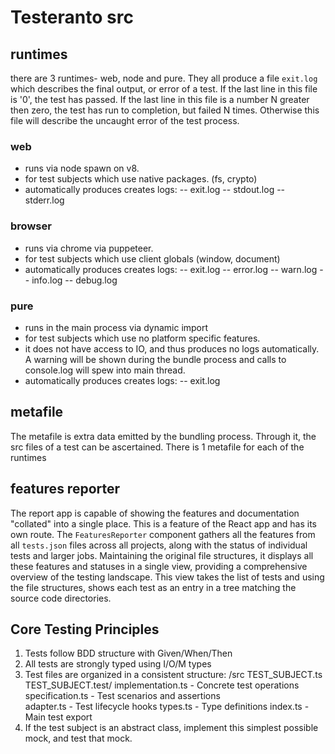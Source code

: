 # Testeranto src

## runtimes

there are 3 runtimes- web, node and pure. They all produce a file `exit.log` which describes the final output, or error of a test.
If the last line in this file is '0', the test has passed.
If the last line in this file is a number N greater then zero, the test has run to completion, but failed N times.
Otherwise this file will describe the uncaught error of the test process.

### web

- runs via node spawn on v8.
- for test subjects which use native packages. (fs, crypto)
- automatically produces creates logs:
  -- exit.log
  -- stdout.log
  -- stderr.log

### browser

- runs via chrome via puppeteer.
- for test subjects which use client globals (window, document)
- automatically produces creates logs:
  -- exit.log
  -- error.log
  -- warn.log
  -- info.log
  -- debug.log

### pure

- runs in the main process via dynamic import
- for test subjects which use no platform specific features.
- it does not have access to IO, and thus produces no logs automatically. A warning will be shown during the bundle process and calls to console.log will spew into main thread.
- automatically produces creates logs:
  -- exit.log

## metafile

The metafile is extra data emitted by the bundling process. Through it, the src files of a test can be ascertained. There is 1 metafile for each of the runtimes

## features reporter

The report app is capable of showing the features and documentation "collated" into a single place. This is a feature of the React app and has its own route. The `FeaturesReporter` component gathers all the features from all `tests.json` files across all projects, along with the status of individual tests and larger jobs. Maintaining the original file structures, it displays all these features and statuses in a single view, providing a comprehensive overview of the testing landscape. This view takes the list of tests and using the file structures, shows each test as an entry in a tree matching the source code directories.

## Core Testing Principles

1. Tests follow BDD structure with Given/When/Then
2. All tests are strongly typed using I/O/M types
3. Test files are organized in a consistent structure:
   /src
   TEST_SUBJECT.ts
   TEST_SUBJECT.test/
   implementation.ts - Concrete test operations
   specification.ts - Test scenarios and assertions  
    adapter.ts - Test lifecycle hooks
   types.ts - Type definitions
   index.ts - Main test export
4. If the test subject is an abstract class, implement this simplest possible mock, and test that mock.
